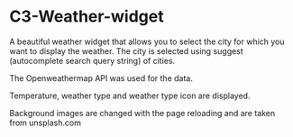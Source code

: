 # C3-Weather-widget

A beautiful weather widget that allows you to select the city for which you want to display the weather. 
The city is selected using suggest (autocomplete search query string) of cities.

The Openweathermap API was used for the data.

Temperature, weather type and weather type icon are displayed.

Background images are changed with the page reloading and are taken from unsplash.com
